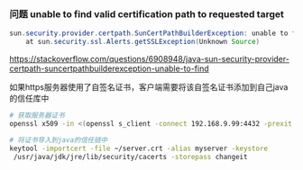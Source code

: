 
### 问题 unable to find valid certification path to requested target

```java
sun.security.provider.certpath.SunCertPathBuilderException: unable to find valid certification path to requested target
    at sun.security.ssl.Alerts.getSSLException(Unknown Source)
```


https://stackoverflow.com/questions/6908948/java-sun-security-provider-certpath-suncertpathbuilderexception-unable-to-find

如果https服务器使用了自签名证书，客户端需要将该自签名证书添加到自己java的信任库中

```bash
# 获取服务器证书
openssl x509 -in <(openssl s_client -connect 192.168.9.99:4432 -prexit 2>/dev/null) -out ~/server.crt

# 将证书导入到java的信任链中
keytool -importcert -file ~/server.crt -alias myserver -keystore 
 /usr/java/jdk/jre/lib/security/cacerts -storepass changeit

```


